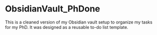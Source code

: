 # ObsidianVault_PhDone
This is a cleaned version of my Obsidian vault setup to organize my tasks for my PhD. It was designed as a reusable to-do list template.
